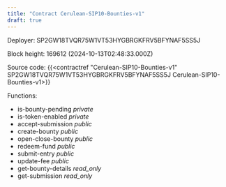 ```yaml
---
title: "Contract Cerulean-SIP10-Bounties-v1"
draft: true
---
```

Deployer: SP2GW18TVQR75W1VT53HYGBRGKFRV5BFYNAF5SS5J


 



Block height: 169612 (2024-10-13T02:48:33.000Z)

Source code: {{<contractref "Cerulean-SIP10-Bounties-v1" SP2GW18TVQR75W1VT53HYGBRGKFRV5BFYNAF5SS5J Cerulean-SIP10-Bounties-v1>}}

Functions:

* is-bounty-pending _private_
* is-token-enabled _private_
* accept-submission _public_
* create-bounty _public_
* open-close-bounty _public_
* redeem-fund _public_
* submit-entry _public_
* update-fee _public_
* get-bounty-details _read_only_
* get-submission _read_only_
